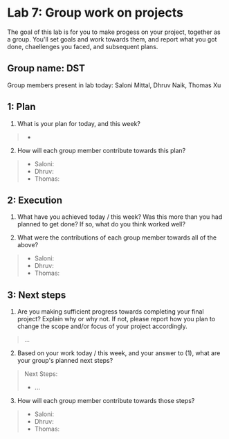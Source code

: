 Lab 7: Group work on projects
===
The goal of this lab is for you to make progess on your project, together as a group. You'll set goals and work towards them, and report what you got done, chaellenges you faced, and subsequent plans.

Group name: DST
---
Group members present in lab today: Saloni Mittal, Dhruv Naik, Thomas Xu

1: Plan
----
1. What is your plan for today, and this week? 
> - 

2. How will each group member contribute towards this plan?
> - Saloni: 
> - Dhruv:
> - Thomas:

2: Execution
----
1. What have you achieved today / this week? Was this more than you had planned to get done? If so, what do you think worked well?  


3. What were the contributions of each group member towards all of the above?
> - Saloni: 
> - Dhruv:
> - Thomas:

3: Next steps
----
1. Are you making sufficient progress towards completing your final project? Explain why or why not. If not, please report how you plan to change the scope and/or focus of your project accordingly.

> ...

2. Based on your work today / this week, and your answer to (1), what are your group's planned next steps?
> Next Steps:
> - ...

3. How will each group member contribute towards those steps? 
> - Saloni: 
> - Dhruv:
> - Thomas:
